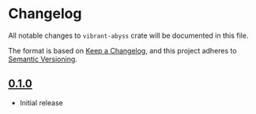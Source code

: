 # Changelog

All notable changes to `vibrant-abyss` crate will be documented in this file.

The format is based on [Keep a Changelog], and this project adheres to [Semantic Versioning].

## [0.1.0]

- Initial release

<!-- Links -->
[keep a changelog]: https://keepachangelog.com/en/1.0.0/
[semantic versioning]: https://semver.org/spec/v2.0.0.html

<!-- Versions -->
[0.1.0]: https://github.com/noelhorvath/vibrant-abyss/releases/tag/v0.1.0
